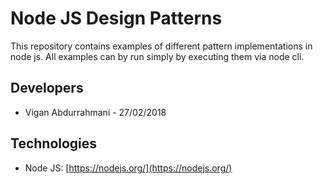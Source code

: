 # Node JS Design Patterns

This repository contains examples of different pattern implementations in node js. All examples can by run simply by executing them via node cli.


## Developers
* Vigan Abdurrahmani - 27/02/2018


## Technologies ##
* Node JS: [https://nodejs.org/](https://nodejs.org/)